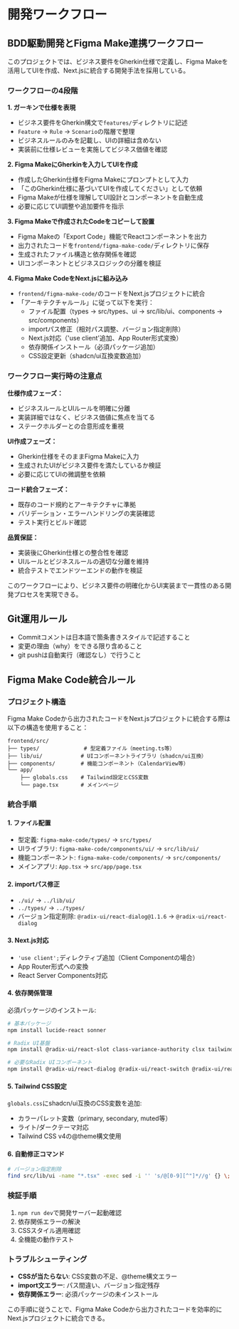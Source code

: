 # 開発ワークフロー

## BDD駆動開発とFigma Make連携ワークフロー

このプロジェクトでは、ビジネス要件をGherkin仕様で定義し、Figma Makeを活用してUIを作成、Next.jsに統合する開発手法を採用している。

### ワークフローの4段階

**1. ガーキンで仕様を表現**
- ビジネス要件をGherkin構文で`features/`ディレクトリに記述
- `Feature` → `Rule` → `Scenario`の階層で整理
- ビジネスルールのみを記載し、UIの詳細は含めない
- 実装前に仕様レビューを実施してビジネス価値を確認

**2. Figma MakeにGherkinを入力してUIを作成**
- 作成したGherkin仕様をFigma Makeにプロンプトとして入力
- 「このGherkin仕様に基づいてUIを作成してください」として依頼
- Figma Makeが仕様を理解してUI設計とコンポーネントを自動生成
- 必要に応じてUI調整や追加要件を指示

**3. Figma Makeで作成されたCodeをコピーして設置**
- Figma Makeの「Export Code」機能でReactコンポーネントを出力
- 出力されたコードを`frontend/figma-make-code/`ディレクトリに保存
- 生成されたファイル構造と依存関係を確認
- UIコンポーネントとビジネスロジックの分離を検証

**4. Figma Make CodeをNext.jsに組み込み**
- `frontend/figma-make-code/`のコードをNext.jsプロジェクトに統合
- 「アーキテクチャルール」に従って以下を実行：
  - ファイル配置（types → src/types、ui → src/lib/ui、components → src/components）
  - importパス修正（相対パス調整、バージョン指定削除）
  - Next.js対応（'use client'追加、App Router形式変換）
  - 依存関係インストール（必須パッケージ追加）
  - CSS設定更新（shadcn/ui互換変数追加）

### ワークフロー実行時の注意点

**仕様作成フェーズ：**
- ビジネスルールとUIルールを明確に分離
- 実装詳細ではなく、ビジネス価値に焦点を当てる
- ステークホルダーとの合意形成を重視

**UI作成フェーズ：**
- Gherkin仕様をそのままFigma Makeに入力
- 生成されたUIがビジネス要件を満たしているか検証
- 必要に応じてUIの微調整を依頼

**コード統合フェーズ：**
- 既存のコード規約とアーキテクチャに準拠
- バリデーション・エラーハンドリングの実装確認
- テスト実行とビルド確認

**品質保証：**
- 実装後にGherkin仕様との整合性を確認
- UIルールとビジネスルールの適切な分離を維持
- 統合テストでエンドツーエンドの動作を検証

このワークフローにより、ビジネス要件の明確化からUI実装まで一貫性のある開発プロセスを実現できる。

## Git運用ルール

- Commitコメントは日本語で箇条書きスタイルで記述すること
- 変更の理由（why）をできる限り含めること
- git pushは自動実行（確認なし）で行うこと

## Figma Make Code統合ルール

### プロジェクト構造
Figma Make Codeから出力されたコードをNext.jsプロジェクトに統合する際は以下の構造を使用すること：

```
frontend/src/
├── types/              # 型定義ファイル（meeting.ts等）
├── lib/ui/            # UIコンポーネントライブラリ（shadcn/ui互換）
├── components/        # 機能コンポーネント（CalendarView等）
└── app/
    ├── globals.css    # Tailwind設定とCSS変数
    └── page.tsx       # メインページ
```

### 統合手順

#### 1. ファイル配置
- 型定義: `figma-make-code/types/` → `src/types/`
- UIライブラリ: `figma-make-code/components/ui/` → `src/lib/ui/`
- 機能コンポーネント: `figma-make-code/components/` → `src/components/`
- メインアプリ: `App.tsx` → `src/app/page.tsx`

#### 2. importパス修正
- `./ui/` → `../lib/ui/`
- `../types/` → `../types/`
- バージョン指定削除: `@radix-ui/react-dialog@1.1.6` → `@radix-ui/react-dialog`

#### 3. Next.js対応
- `'use client';`ディレクティブ追加（Client Componentの場合）
- App Router形式への変換
- React Server Components対応

#### 4. 依存関係管理
必須パッケージのインストール:
```bash
# 基本パッケージ
npm install lucide-react sonner

# Radix UI基盤
npm install @radix-ui/react-slot class-variance-authority clsx tailwind-merge

# 必要なRadix UIコンポーネント
npm install @radix-ui/react-dialog @radix-ui/react-switch @radix-ui/react-label @radix-ui/react-separator
```

#### 5. Tailwind CSS設定
`globals.css`にshadcn/ui互換のCSS変数を追加:
- カラーパレット変数（primary, secondary, muted等）
- ライト/ダークテーマ対応
- Tailwind CSS v4の@theme構文使用

#### 6. 自動修正コマンド
```bash
# バージョン指定削除
find src/lib/ui -name "*.tsx" -exec sed -i '' 's/@[0-9][^"]*//g' {} \;
```

### 検証手順
1. `npm run dev`で開発サーバー起動確認
2. 依存関係エラーの解決
3. CSSスタイル適用確認
4. 全機能の動作テスト

### トラブルシューティング
- **CSSが当たらない**: CSS変数の不足、@theme構文エラー
- **import文エラー**: パス間違い、バージョン指定残存
- **依存関係エラー**: 必須パッケージの未インストール

この手順に従うことで、Figma Make Codeから出力されたコードを効率的にNext.jsプロジェクトに統合できる。